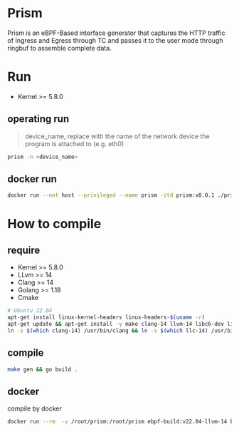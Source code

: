 # Prism

Prism is an eBPF-Based interface generator that captures the HTTP traffic of Ingress and Egress through TC and passes it to the user mode through ringbuf to assemble complete data.

# Run

- Kernel >= 5.8.0

## operating run

> device_name, replace with the name of the network device the program is attached to (e.g. eth0)

```bash
prism -n <device_name>
```

## docker run

```bash
docker run --net host --privileged --name prism -itd prism:v0.0.1 ./prism -n <device_name>
```

# How to compile

## require

- Kernel >= 5.8.0 
- LLvm >= 14
- Clang >= 14
- Golang >= 1.18
- Cmake

```bash
# Ubuntu 22.04
apt-get install linux-kernel-headers linux-headers-$(uname -r)
apt-get update && apt-get install -y make clang-14 llvm-14 libc6-dev libc6-dev-i386 libz-dev libelf-dev libbpf-dev iproute2 && apt-get clean
ln -s $(which clang-14) /usr/bin/clang && ln -s $(which llc-14) /usr/bin/llc
```

## compile

```bash
make gen && go build .
```

## docker

compile by docker

```bash
docker run --rm  -v /root/prism:/root/prism ebpf-build:v22.04-llvm-14 bash -c "cd /root/prism && make gen"
```
